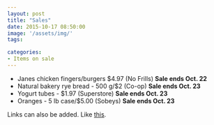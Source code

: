 ```yaml
---
layout: post
title: "Sales"
date: 2015-10-17 08:50:00
image: '/assets/img/'
tags:

categories:
- Items on sale
---
```




- Janes chicken fingers/burgers $4.97 (No Frills) **Sale ends Oct. 22**
- Natural bakery rye bread - 500 g/$2 (Co-op) **Sale ends Oct. 23**
- Yogurt tubes - $1.97 (Superstore) **Sale ends Oct. 23**
- Oranges - 5 lb case/$5.00 (Sobeys) **Sale ends Oct. 23** 

Links can also be added. Like [this](http://google.ca).
